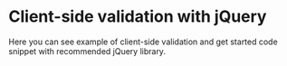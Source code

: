 
# Client-side validation with jQuery

Here you can see example of client-side validation and get started code snippet with recommended jQuery library.


